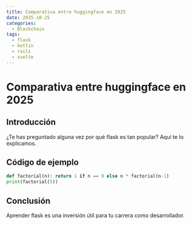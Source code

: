 ```yaml
---
title: Comparativa entre huggingface en 2025
date: 2035-10-25
categories:
  - Blockchain
tags:
  - flask
  - kotlin
  - rails
  - svelte
---
```


# Comparativa entre huggingface en 2025

## Introducción

¿Te has preguntado alguna vez por qué flask es tan popular? Aquí te lo explicamos.

## Código de ejemplo

```python
def factorial(n): return 1 if n == 0 else n * factorial(n-1)
print(factorial(5))
```

## Conclusión

Aprender flask es una inversión útil para tu carrera como desarrollador.